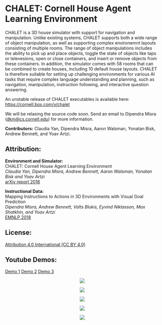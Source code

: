 # CHALET: Cornell House Agent Learning Environment

CHALET is a 3D house simulator with support for navigation and manipulation. Unlike existing systems, CHALET supports both a wide range of object manipulation, as well as supporting complex environemnt layouts consisting of multiple rooms. The range of object manipulations includes the ability to pick up and place objects, toggle the state of objects like taps or televesions, open or close containers, and insert or remove objects from these containers. In addition, the simulator comes with 58 rooms that can be combined to create houses, including 10 default house layouts. CHALET is therefore suitable for setting up challenging environments for various AI tasks that require complex language understanding and planning, such as navigation, manipulation, instruction following, and interactive question answering.

An unstable release of CHALET executables is available here: https://cornell.box.com/v/chalet

We will be relasing the source code soon. Send an email to Dipendra Misra (dkm@cs.cornell.edu) for more information.

**Contributors:** Claudia Yan, Dipendra Misra, Aaron Walsman, Yonatan Bisk, Andrew Bennett, and Yoav Artzi. 

## Attribution:

**Environment and Simulator:**  
CHALET: Cornell House Agent Learning Environment  
_Claudia Yan, Dipendra Misra, Andrew Bennett, Aaron Walsman, Yonatan Bisk and Yoav Artzi_  
[arXiv report 2018](https://arxiv.org/abs/1801.07357)

**Instructional Data:**  
Mapping Instructions to Actions in 3D Environments with Visual Goal Prediction  
_Dipendra Misra, Andrew Bennett, Valts Blukis, Eyvind Niklasson, Max Shatkhin, and Yoav Artzi_  
[EMNLP 2018](https://arxiv.org/abs/1809.00786)


## License:

[Attribution 4.0 International (CC BY 4.0)](https://creativecommons.org/licenses/by/4.0/)

## Youtube Demos: 
<a href="https://youtu.be/FBirx-10JPE">Demo 1</a>
<a href="https://youtu.be/EpGS5606rn8">Demo 2</a>
<a href="https://youtu.be/KAPyvdT05B0">Demo 3</a>

<p align="center"><img src="http://s1cyan.github.io/images/ctech/cabinetglass.gif"></p>
  
<p align="center"><img src="http://s1cyan.github.io/images/ctech/candle.gif"></p>

<p align="center"><img src="http://s1cyan.github.io/images/ctech/dresserdrawer.gif"></p>

<p align="center"><img src="http://s1cyan.github.io/images/ctech/fridge.gif"></p>

<p align="center"><img src="http://s1cyan.github.io/images/ctech/sink.gif"></p>
